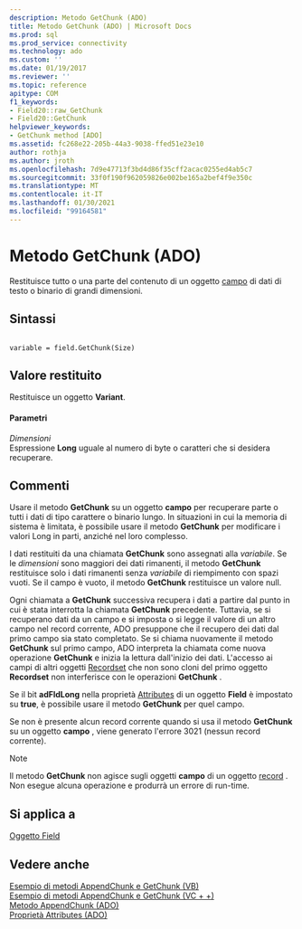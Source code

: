 ```yaml
---
description: Metodo GetChunk (ADO)
title: Metodo GetChunk (ADO) | Microsoft Docs
ms.prod: sql
ms.prod_service: connectivity
ms.technology: ado
ms.custom: ''
ms.date: 01/19/2017
ms.reviewer: ''
ms.topic: reference
apitype: COM
f1_keywords:
- Field20::raw_GetChunk
- Field20::GetChunk
helpviewer_keywords:
- GetChunk method [ADO]
ms.assetid: fc268e22-205b-44a3-9038-ffed51e23e10
author: rothja
ms.author: jroth
ms.openlocfilehash: 7d9e47713f3bd4d86f35cff2acac0255ed4ab5c7
ms.sourcegitcommit: 33f0f190f962059826e002be165a2bef4f9e350c
ms.translationtype: MT
ms.contentlocale: it-IT
ms.lasthandoff: 01/30/2021
ms.locfileid: "99164581"
---
```

# <a name="getchunk-method-ado"></a>Metodo GetChunk (ADO)
Restituisce tutto o una parte del contenuto di un oggetto [campo](./field-object.md) di dati di testo o binario di grandi dimensioni.  
  
## <a name="syntax"></a>Sintassi  
  
```  
  
variable = field.GetChunk(Size)  
```  
  
## <a name="return-value"></a>Valore restituito  
 Restituisce un oggetto **Variant**.  
  
#### <a name="parameters"></a>Parametri  
 *Dimensioni*  
 Espressione **Long** uguale al numero di byte o caratteri che si desidera recuperare.  
  
## <a name="remarks"></a>Commenti  
 Usare il metodo **GetChunk** su un oggetto **campo** per recuperare parte o tutti i dati di tipo carattere o binario lungo. In situazioni in cui la memoria di sistema è limitata, è possibile usare il metodo **GetChunk** per modificare i valori Long in parti, anziché nel loro complesso.  
  
 I dati restituiti da una chiamata **GetChunk** sono assegnati alla *variabile*. Se le *dimensioni* sono maggiori dei dati rimanenti, il metodo **GetChunk** restituisce solo i dati rimanenti senza *variabile* di riempimento con spazi vuoti. Se il campo è vuoto, il metodo **GetChunk** restituisce un valore null.  
  
 Ogni chiamata a **GetChunk** successiva recupera i dati a partire dal punto in cui è stata interrotta la chiamata **GetChunk** precedente. Tuttavia, se si recuperano dati da un campo e si imposta o si legge il valore di un altro campo nel record corrente, ADO presuppone che il recupero dei dati dal primo campo sia stato completato. Se si chiama nuovamente il metodo **GetChunk** sul primo campo, ADO interpreta la chiamata come nuova operazione **GetChunk** e inizia la lettura dall'inizio dei dati. L'accesso ai campi di altri oggetti [Recordset](./recordset-object-ado.md) che non sono cloni del primo oggetto **Recordset** non interferisce con le operazioni **GetChunk** .  
  
 Se il bit **adFldLong** nella proprietà [Attributes](./attributes-property-ado.md) di un oggetto **Field** è impostato su **true**, è possibile usare il metodo **GetChunk** per quel campo.  
  
 Se non è presente alcun record corrente quando si usa il metodo **GetChunk** su un oggetto **campo** , viene generato l'errore 3021 (nessun record corrente).  
  
> [!NOTE]
>  Il metodo **GetChunk** non agisce sugli oggetti **campo** di un oggetto [record](./record-object-ado.md) . Non esegue alcuna operazione e produrrà un errore di run-time.  
  
## <a name="applies-to"></a>Si applica a  
 [Oggetto Field](./field-object.md)  
  
## <a name="see-also"></a>Vedere anche  
 [Esempio di metodi AppendChunk e GetChunk (VB)](./appendchunk-and-getchunk-methods-example-vb.md)   
 [Esempio di metodi AppendChunk e GetChunk (VC + +)](./appendchunk-and-getchunk-methods-example-vc.md)   
 [Metodo AppendChunk (ADO)](./appendchunk-method-ado.md)   
 [Proprietà Attributes (ADO)](./attributes-property-ado.md)